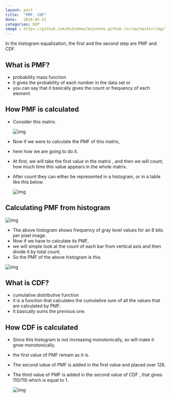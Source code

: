 ```yaml
---
layout: post
title:  "PMF, CDF"
date:   2018-05-21
categories: DIP
image : https://github.com/KoJunHee/kojunhee.github.io/raw/master/img/lenna.jpg
---
```


In the histogram equalization, the first and the second step are PMF and CDF. 

## What is PMF?

- probability mass function
-  it gives the probability of each number in the data set or 
- you can say that it basically gives the count or frequency of each element.

## How PMF is calculated

- Consider this matrix.

  ![img](https://github.com/KoJunHee/kojunhee.github.io/raw/master/img/pmf01.png)

- Now if we were to calculate the PMF of this matrix, 

- here how we are going to do it.

- At first, we will take the first value in the matrix , and then we will count, how much time this value appears in the whole matrix. 

- After count they can either be represented in a histogram, or in a table like this below.

  ![img](https://github.com/KoJunHee/kojunhee.github.io/raw/master/img/pmf02.png)

## Calculating PMF from histogram

![img](https://github.com/KoJunHee/kojunhee.github.io/raw/master/img/pmf03.png) 

- The above histogram shows frequency of gray level values for an 8 bits per pixel image.
- Now if we have to calculate its PMF, 
- we will simple look at the count of each bar from vertical axis and then divide it by total count.
- So the PMF of the above histogram is this.

![img](https://github.com/KoJunHee/kojunhee.github.io/raw/master/img/pmf04.png) 

## What is CDF?

- cumulative distributive function
- it is a function that calculates the cumulative sum of all the values that are calculated by PMF. 
- It basically sums the previous one.

## How CDF is calculated

- Since this histogram is not increasing monotonically, so will make it grow monotonically.

- the first value of PMF remain as it is. 

- The second value of PMF is added in the first value and placed over 128. 

- The third value of PMF is added in the second value of CDF , that gives 110/110 which is equal to 1.

  ![img](https://github.com/KoJunHee/kojunhee.github.io/raw/master/img/pmf05.png) 